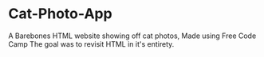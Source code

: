 # Cat-Photo-App
A Barebones HTML website showing off cat photos, Made using Free Code Camp
The goal was to revisit HTML in it's entirety. 
